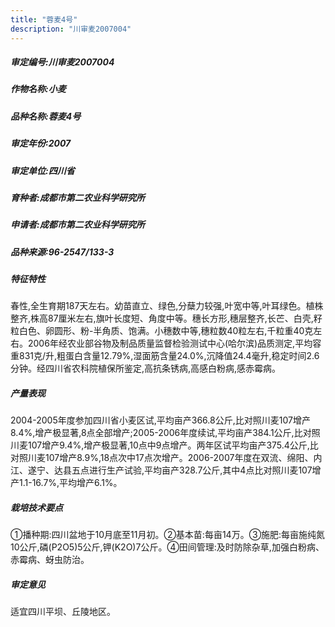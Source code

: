 ```yaml
---
title: "蓉麦4号"
description: "川审麦2007004"
---
```

##### 审定编号:川审麦2007004

##### 作物名称:小麦

##### 品种名称:蓉麦4号

##### 审定年份:2007

##### 审定单位:四川省

##### 育种者:成都市第二农业科学研究所

##### 申请者:成都市第二农业科学研究所

##### 品种来源:96-2547/133-3

##### 特征特性
春性,全生育期187天左右。幼苗直立、绿色,分蘖力较强,叶宽中等,叶耳绿色。植株整齐,株高87厘米左右,旗叶长度短、角度中等。穗长方形,穗层整齐,长芒、白壳,籽粒白色、卵圆形、粉-半角质、饱满。小穗数中等,穗粒数40粒左右,千粒重40克左右。2006年经农业部谷物及制品质量监督检验测试中心(哈尔滨)品质测定,平均容重831克/升,粗蛋白含量12.79%,湿面筋含量24.0%,沉降值24.4毫升,稳定时间2.6分钟。经四川省农科院植保所鉴定,高抗条锈病,高感白粉病,感赤霉病。

##### 产量表现
2004-2005年度参加四川省小麦区试,平均亩产366.8公斤,比对照川麦107增产8.4%,增产极显著,8点全部增产;2005-2006年度续试,平均亩产384.1公斤,比对照川麦107增产9.4%,增产极显著,10点中9点增产。两年区试平均亩产375.4公斤,比对照川麦107增产8.9%,18点次中17点次增产。2006-2007年度在双流、绵阳、内江、遂宁、达县五点进行生产试验,平均亩产328.7公斤,其中4点比对照川麦107增产1.1-16.7%,平均增产6.1%。

##### 栽培技术要点
①播种期:四川盆地于10月底至11月初。②基本苗:每亩14万。③施肥:每亩施纯氮10公斤,磷(P2O5)5公斤,钾(K2O)7公斤。④田间管理:及时防除杂草,加强白粉病、赤霉病、蚜虫防治。

##### 审定意见
适宜四川平坝、丘陵地区。
